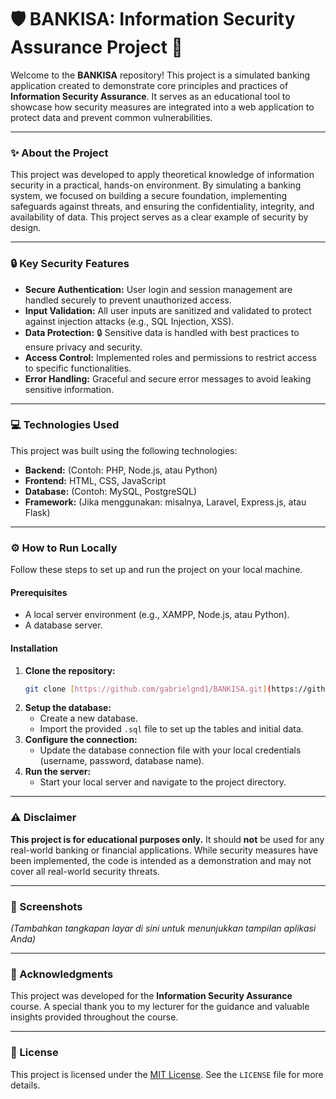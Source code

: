 # 🛡️ **BANKISA: Information Security Assurance Project** 🏦

Welcome to the **BANKISA** repository! This project is a simulated banking application created to demonstrate core principles and practices of **Information Security Assurance**. It serves as an educational tool to showcase how security measures are integrated into a web application to protect data and prevent common vulnerabilities.

---

### ✨ About the Project

This project was developed to apply theoretical knowledge of information security in a practical, hands-on environment. By simulating a banking system, we focused on building a secure foundation, implementing safeguards against threats, and ensuring the confidentiality, integrity, and availability of data. This project serves as a clear example of security by design.

---

### 🔒 Key Security Features

* **Secure Authentication:** User login and session management are handled securely to prevent unauthorized access.
* **Input Validation:** All user inputs are sanitized and validated to protect against injection attacks (e.g., SQL Injection, XSS).
* **Data Protection:** 🔒 Sensitive data is handled with best practices to ensure privacy and security.
* **Access Control:** Implemented roles and permissions to restrict access to specific functionalities.
* **Error Handling:** Graceful and secure error messages to avoid leaking sensitive information.

---

### 💻 Technologies Used

This project was built using the following technologies:

* **Backend:** (Contoh: PHP, Node.js, atau Python)
* **Frontend:** HTML, CSS, JavaScript
* **Database:** (Contoh: MySQL, PostgreSQL)
* **Framework:** (Jika menggunakan: misalnya, Laravel, Express.js, atau Flask)

---

### ⚙️ How to Run Locally

Follow these steps to set up and run the project on your local machine.

#### Prerequisites

* A local server environment (e.g., XAMPP, Node.js, atau Python).
* A database server.

#### Installation

1.  **Clone the repository:**
    ```bash
    git clone [https://github.com/gabrielgnd1/BANKISA.git](https://github.com/gabrielgnd1/BANKISA.git)
    ```
2.  **Setup the database:**
    * Create a new database.
    * Import the provided `.sql` file to set up the tables and initial data.
3.  **Configure the connection:**
    * Update the database connection file with your local credentials (username, password, database name).
4.  **Run the server:**
    * Start your local server and navigate to the project directory.

---

### ⚠️ Disclaimer

**This project is for educational purposes only.** It should **not** be used for any real-world banking or financial applications. While security measures have been implemented, the code is intended as a demonstration and may not cover all real-world security threats.

---

### 📸 Screenshots

*(Tambahkan tangkapan layar di sini untuk menunjukkan tampilan aplikasi Anda)*

---

### 🙏 Acknowledgments

This project was developed for the **Information Security Assurance** course. A special thank you to my lecturer for the guidance and valuable insights provided throughout the course.

---

### 📄 License

This project is licensed under the [MIT License](https://opensource.org/licenses/MIT). See the `LICENSE` file for more details.
